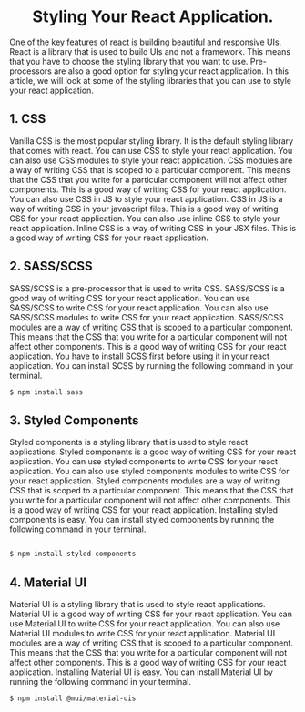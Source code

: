 <h1 align='center'>Styling Your React Application.</h1>

One of the key features of react is building beautiful and responsive UIs. React is a library that is used to build UIs and not a framework. This means that you have to choose the styling library that you want to use. Pre-processors are also a good option for styling your react application. In this article, we will look at some of the styling libraries that you can use to style your react application.

## 1. CSS
Vanilla CSS is the most popular styling library. It is the default styling library that comes with react. You can use CSS to style your react application. You can also use CSS modules to style your react application. CSS modules are a way of writing CSS that is scoped to a particular component. This means that the CSS that you write for a particular component will not affect other components. This is a good way of writing CSS for your react application. You can also use CSS in JS to style your react application. CSS in JS is a way of writing CSS in your javascript files. This is a good way of writing CSS for your react application. You can also use inline CSS to style your react application. Inline CSS is a way of writing CSS in your JSX files. This is a good way of writing CSS for your react application.

## 2. SASS/SCSS 
SASS/SCSS is a pre-processor that is used to write CSS. SASS/SCSS is a good way of writing CSS for your react application. You can use SASS/SCSS to write CSS for your react application. You can also use SASS/SCSS modules to write CSS for your react application. SASS/SCSS modules are a way of writing CSS that is scoped to a particular component. This means that the CSS that you write for a particular component will not affect other components. This is a good way of writing CSS for your react application. 
You have to install SCSS first before using it in your react application. You can install SCSS by running the following command in your terminal.


```bash
$ npm install sass
```

## 3. Styled Components
Styled components is a styling library that is used to style react applications. Styled components is a good way of writing CSS for your react application. You can use styled components to write CSS for your react application. You can also use styled components modules to write CSS for your react application. Styled components modules are a way of writing CSS that is scoped to a particular component. This means that the CSS that you write for a particular component will not affect other components. This is a good way of writing CSS for your react application. 
Installing styled components is easy. You can install styled components by running the following command in your terminal.

```bash 

$ npm install styled-components
```

## 4. Material UI
Material UI is a styling library that is used to style react applications. Material UI is a good way of writing CSS for your react application. You can use Material UI to write CSS for your react application. You can also use Material UI modules to write CSS for your react application. Material UI modules are a way of writing CSS that is scoped to a particular component. This means that the CSS that you write for a particular component will not affect other components. This is a good way of writing CSS for your react application.
Installing Material UI is easy. You can install Material UI by running the following command in your terminal.


```bash
$ npm install @mui/material-uis
```
<!-- 
Feel free to add any styling library that you know of ... -->